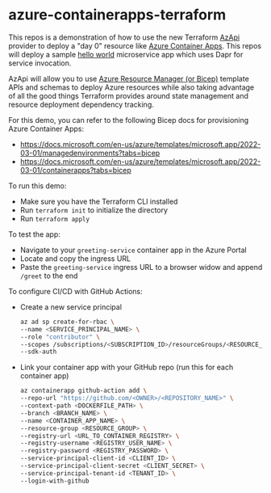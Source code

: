 # azure-containerapps-terraform

This repos is a demonstration of how to use the new Terraform [AzApi](https://registry.terraform.io/providers/Azure/azapi/latest/docs) provider to deploy a "day 0" resource like [Azure Container Apps](https://azure.microsoft.com/en-us/services/container-apps/). This repos will deploy a sample [hello world](https://github.com/pauldotyu/dapr-demos) microservice app which uses Dapr for service invocation.

AzApi will allow you to use [Azure Resource Manager (or Bicep)](https://docs.microsoft.com/en-us/azure/templates/) template APIs and schemas to deploy Azure resources while also taking advantage of all the good things Terraform provides around state management and resource deployment dependency tracking.

For this demo, you can refer to the following Bicep docs for provisioning Azure Container Apps:

- https://docs.microsoft.com/en-us/azure/templates/microsoft.app/2022-03-01/managedenvironments?tabs=bicep
- https://docs.microsoft.com/en-us/azure/templates/microsoft.app/2022-03-01/containerapps?tabs=bicep

To run this demo:

- Make sure you have the Terraform CLI installed
- Run `terraform init` to initialize the directory
- Run `terraform apply`

To test the app:

- Navigate to your `greeting-service` container app in the Azure Portal
- Locate and copy the ingress URL
- Paste the `greeting-service` ingress URL to a browser widow and append `/greet` to the end

To configure CI/CD with GitHub Actions:

- Create a new service principal

  ```sh
  az ad sp create-for-rbac \
  --name <SERVICE_PRINCIPAL_NAME> \
  --role "contributor" \
  --scopes /subscriptions/<SUBSCRIPTION_ID>/resourceGroups/<RESOURCE_GROUP_NAME> \
  --sdk-auth
  ```

- Link your container app with your GitHub repo (run this for each container app)

  ```sh
  az containerapp github-action add \
  --repo-url "https://github.com/<OWNER>/<REPOSITORY_NAME>" \
  --context-path <DOCKERFILE_PATH> \
  --branch <BRANCH_NAME> \
  --name <CONTAINER_APP_NAME> \
  --resource-group <RESOURCE_GROUP> \
  --registry-url <URL_TO_CONTAINER_REGISTRY> \
  --registry-username <REGISTRY_USER_NAME> \
  --registry-password <REGISTRY_PASSWORD> \
  --service-principal-client-id <CLIENT_ID> \
  --service-principal-client-secret <CLIENT_SECRET> \
  --service-principal-tenant-id <TENANT_ID> \
  --login-with-github
  ```
